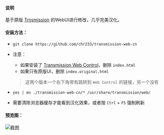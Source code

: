#### 说明
基于原版 [Trnsmission](https://github.com/transmission/transmission) 的WebUI进行修改，几乎完美汉化。

#### 安装方法：
  - `git clone https://github.com/chr233/transmission-web-cn`

  - 注意：
    - 如果安装了 [Transmission Web Control](https://github.com/ronggang/transmission-web-control)，删除 `index.html`
    - 如果只有原版UI，删除 `index.original.html`

    > 这两个版本一个右下角带有跳转到 `Web Control` 的链接，另一个没有

  - `yes | mv ./transmission-web-cn/* /usr/share/transmission/web/` 

  - 需要清除浏览器缓存才能看到汉化效果，或者按 `Ctrl` + `F5` 强制刷新

#### 预览图：

  ![截图](https://i.loli.net/2020/04/22/vlLmqTpzM34CacO.png)
